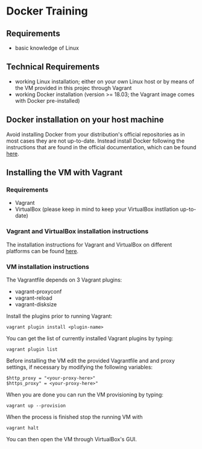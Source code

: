 # Docker Training

## Requirements

- basic knowledge of Linux

## Technical Requirements

- working Linux installation; either on your own Linux host or by means of the VM provided in this projec through Vagrant
- working Docker installation (version >= 18.03; the Vagrant image comes with Docker pre-installed)

## Docker installation on your host machine

Avoid installing Docker from your distribution's official repositories as in most cases they are not up-to-date. Instead install Docker following the instructions that are found in the official documentation, which can be found [here](https://docs.docker.com/install/).

## Installing the VM with Vagrant

### Requirements

- Vagrant
- VirtualBox (please keep in mind to keep your VirtualBox instllation up-to-date)

### Vagrant and VirtualBox installation instructions

The installation instructions for Vagrant and VirtualBox on different platforms can be found [here](https://github.com/goraje/ansibletraining/blob/master/INSTALL.md).

### VM installation instructions

The Vagrantfile depends on 3 Vagrant plugins:

- vagrant-proxyconf
- vagrant-reload
- vagrant-disksize

Install the plugins prior to running Vagrant:

```
vagrant plugin install <plugin-name>
```

You can get the list of currently installed Vagrant plugins by typing:

```
vagrant plugin list
```

Before installing the VM edit the provided Vagrantfile and and proxy settings, if necessary by modifying the following variables:

```
$http_proxy = "<your-proxy-here>"
$https_proxy" = <your-proxy-here>"
```

When you are done you can run the VM provisioning by typing:

```
vagrant up --provision
```

When the process is finished stop the running VM with

```
vagrant halt
```

You can then open the VM through VirtualBox's GUI.
